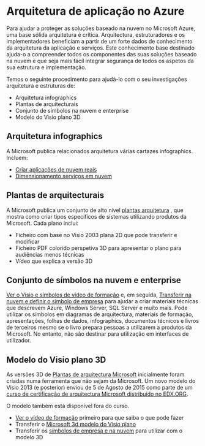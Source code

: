 <properties
   pageTitle="Arquitetura de aplicação no Azure | Microsoft Azure"
   description=" Este artigo irá ajudá-lo a compreender a arquitetura de aplicações e serviços no Azure para facilitar a integrar segurança na estrutura e execução. "
   services="security"
   documentationCenter="na"
   authors="TomShinder"
   manager="MBaldwin"
   editor="TomSh"/>

<tags
   ms.service="security"
   ms.devlang="na"
   ms.topic="article"
   ms.tgt_pltfrm="na"
   ms.workload="na"
   ms.date="08/09/2016"
   ms.author="terrylan"/>

# <a name="application-architecture-on-azure"></a>Arquitetura de aplicação no Azure

Para ajudar a proteger as soluções baseado na nuvem no Microsoft Azure, uma base sólida arquitetura é crítica. Arquitectura, estruturadores e os implementadores beneficiam a partir de um forte dados de conhecimento da arquitetura da aplicação e serviços. Este conhecimento base destinado ajuda-o a compreender todos os componentes das suas soluções baseado na nuvem e que seja mais fácil integrar segurança de todos os aspetos da sua estrutura e implementação.

Temos o seguinte procedimento para ajudá-lo com o seu investigações arquitetura e estruturas de:

- Arquitetura infographics
- Plantas de arquitecturais
- Conjunto de símbolos na nuvem e enterprise
- Modelo do Visio plano 3D

## <a name="architectural-infographics"></a>Arquitetura infographics

A Microsoft publica relacionados arquitetura várias cartazes infographics. Incluem:

- [Criar aplicações de nuvem reais](https://azure.microsoft.com/documentation/infographics/building-real-world-cloud-apps/)
- [Dimensionamento serviços em nuvem](https://azure.microsoft.com/documentation/infographics/cloud-services/)

## <a name="architectural-blueprints"></a>Plantas de arquitecturais

A Microsoft publica um conjunto de alto nível [plantas arquitetura](http://aka.ms/azblueprints) , que mostra como criar tipos específicos de sistemas utilizando produtos da Microsoft.
Cada plano inclui:

- Ficheiro com base no Visio 2003 plana 2D que pode transferir e modificar
- Ficheiro PDF colorido perspetiva 3D para apresentar o plano para audiências menos técnicas
- Vídeo que explica a versão 3D

## <a name="cloud-and-enterprise-symbol-set"></a>Conjunto de símbolos na nuvem e enterprise

[Ver o Visio e símbolos de vídeo de formação](http://aka.ms/CnESymbolsVideo) e, em seguida, [Transferir na nuvem e definir o símbolo de empresa](http://aka.ms/CnESymbols) para ajudar a criar materiais técnicas que descrevem Azure, Windows Server, SQL Server e muito mais. Pode utilizar os símbolos em diagramas de arquitectura, materiais de formação, apresentações, folhas de dados, infographics, documentos técnicos e livros de terceiros mesmo se o livro prepara pessoas a utilizarem a produtos da Microsoft. No entanto, não são destinar para utilização em interfaces de utilizador.

## <a name="3d-blueprint-visio-template"></a>Modelo do Visio plano 3D

As versões 3D de [Plantas de arquitectura Microsoft](http://aka.ms/azblueprints) inicialmente foram criadas numa ferramenta que não sejam da Microsoft. Um novo modelo do Visio 2013 (e posterior) enviou de 5 de Agosto de 2015 como parte de um [curso de certificação de arquitectura Microsoft distribuído no EDX.ORG](../architecture-overview.md#microsoft-architecture-certification-course).

O modelo também está disponível fora do curso.

- [Ver o vídeo de formação](http://aka.ms/3dBlueprintTemplateVideo) primeiro para que saiba o que pode fazer
- Transferir o [Microsoft 3d modelo do Visio plano](http://aka.ms/3DBlueprintTemplate)
- Transferir os [símbolos de empresa e na nuvem](../architecture-overview.md#drawing-symbol-and-icon-sets) para utilizar com o modelo 3D
